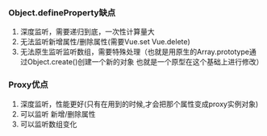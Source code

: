 ### Object.defineProperty缺点

1. 深度监听，需要递归到底，一次性计算量大
2. 无法监听新增属性/删除属性(需要Vue.set Vue.delete)
3. 无法原生监听监听数组，需要特殊处理（也就是用原生的Array.prototype通过Object.create()创建一个新的对象 也就是一个原型在这个基础上进行修改）

### Proxy优点

1. 深度监听，性能更好(只有在用到的时候,才会把那个属性变成proxy实例对象)
2. 可以监听 新增/删除属性
3. 可以监听数组变化

